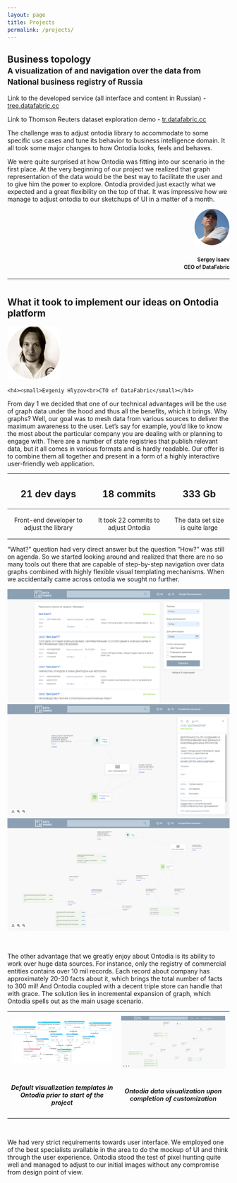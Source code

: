 ```yaml
---
layout: page
title: Projects
permalink: /projects/
---
```


<h2>Business topology<br><small>A visualization of and navigation over the data from National business registry of Russia</small></h2>
<P>Link to the developed service (all interface and content in Russian) - <a href=https://tree.datafabric.cc>tree.datafabric.cc</a></p>
<p>Link to Thomson Reuters dataset exploration demo - <a href=https://tr.datafabric.cc>tr.datafabric.cc</a></p>
<div class="alert alert-info" role="alert">
    <p>The challenge was to adjust ontodia library to accommodate to some specific use cases and tune its behavior to business intelligence domain. It all took some major changes to how Ontodia looks, feels and behaves.
    </p>
    <p>We were quite surprised at how Ontodia was fitting into our scenario in the first place. At the very beginning of our project we realized that graph representation of the data would be the best way to facilitate the user and to give him the power to explore. Ontodia provided just exactly what we expected and a great flexibility on the top of that. It was impressive how we manage to adjust ontodia to our sketchups of UI in a matter of a month.</p>
</div>
<div style="text-align: right">
  <img src="/assets/img/Isaev.png" width="80px">
    
  <h4><small>Sergey Isaev<br>CEO of DataFabric</small></h4>
</div>
<hr class="featurette-divider">
<div class="text-center" style="margin-top:40px"><h2 id="what-it-took-to-implement-our-ideas-on-ontodia-platform">What it took to implement our ideas on Ontodia platform</h2>
    <img src="/assets/img/Hlyzov.png" width="120px">
    
    <h4><small>Evgeniy Hlyzov<br>CTO of DataFabric</small></h4>
</div>

<p>From day 1 we decided that one of our technical advantages will be the use of graph data under the hood and thus all 
the benefits, which it brings. Why graphs? Well, our goal was to mesh data from various sources to deliver the 
maximum awareness to the user. Let’s say for example, you’d like to know the most about the particular company you are 
dealing with or planning to engage with. There are a number of state registries that publish relevant data, 
but it all comes in various formats and is hardly readable. Our offer is to combine them all together and present 
in a form of a highly interactive user-friendly web application.</p>

<div class="table-responsive text-center">
  <table class="table">
    <thead>
      <tr>
        <th style="text-align: center"><h2>21 dev days</h2></th>
        <th style="text-align: center"><h2>18 commits</h2></th>
        <th style="text-align: center"><h2>333 Gb</h2></th>
      </tr>
    </thead>
    <tbody>
      <tr>
        <td style="border-top: 1px solid #384452; text-align: center; margin: 10px"><p>Front-end developer to adjust the library</p></td>
        <td style="border-top: 1px solid #384452; text-align: center;margin: 10px" ><p>It took 22 commits to adjust Ontodia</p></td>
        <td style="border-top: 1px solid #384452; text-align: center; margin: 10px"><p>The data set size is quite large</p></td>
      </tr>
    </tbody>
  </table>
</div>

<p>“What?” question had very direct answer but the question “How?” was still on agenda. So we started looking around 
and realized that there are no so many tools out there that are capable of step-by-step navigation over data graphs 
combined with highly flexible visual templating mechanisms. When we accidentally came across ontodia we sought no 
further.</p>

<div class="container-fluid" id="slick-obj">
    <div class="slick-slide text-center" style="text-align:center">
        <img class="text-center block-center" src="/assets/img/blog/Searchresults.png">
    </div>
    <div class="text-center block-center">
        <img src="/assets/img/blog/ontodiafirststep.png">
    </div>
    <div class="text-center block-center">
        <img src="/assets/img/blog/ontodiasecondstep.png">
    </div>
</div>


<p><br /></p>

<p>The other advantage that we greatly enjoy about Ontodia is its ability to work over huge data sources. For instance, 
only the registry of commercial entities contains over 10 mil records. Each record about company has approximately 
20-30 facts about it, which brings the total number of facts to 300 mil! And Ontodia coupled with a decent triple 
store can handle that with grace. The solution lies in incremental expansion of graph, which Ontodia spells out as 
the main usage scenario.</p>

<table>
  <tbody style="padding:10px">
    <tr>
      <td style="padding:10px"><img src="/assets/img/blog/Pastedimageat2017_02_0112_31PM.png" alt="" /></td>
      <td style="padding:10px"><img src="/assets/img/blog/ontodiasecondstep.png" alt="" /></td>
    </tr>
    <tr>
      <td><h5 style="text-align: center">Default visualization templates in Ontodia prior to start of the project</h5></td>
      <td><h5 style="text-align: center"> Ontodia data visualization upon completion of customization</h5></td>
    </tr>
  </tbody>
</table>

<p><br /></p>

<p>We had very strict requirements towards user interface. We employed one of the best specialists available in the area to do the 
mockup of UI and think through the user experience. Ontodia stood the test of pixel hunting quite well and managed to 
adjust to our initial images without any compromise from design point of view.</p>
